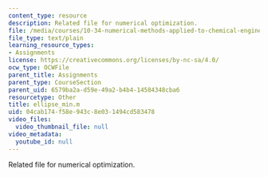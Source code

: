 ```yaml
---
content_type: resource
description: Related file for numerical optimization.
file: /media/courses/10-34-numerical-methods-applied-to-chemical-engineering-fall-2005/04cab174f58e943c8e031494cd583478_ellipse_min.m
file_type: text/plain
learning_resource_types:
- Assignments
license: https://creativecommons.org/licenses/by-nc-sa/4.0/
ocw_type: OCWFile
parent_title: Assignments
parent_type: CourseSection
parent_uid: 6579ba2a-d59e-49a2-b4b4-14584348cba6
resourcetype: Other
title: ellipse_min.m
uid: 04cab174-f58e-943c-8e03-1494cd583478
video_files:
  video_thumbnail_file: null
video_metadata:
  youtube_id: null
---
```

Related file for numerical optimization.